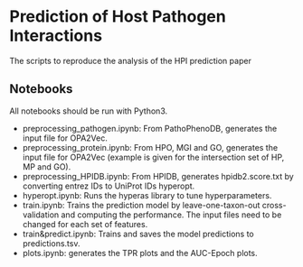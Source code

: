 # Prediction of Host Pathogen Interactions
The scripts to reproduce the analysis of the HPI prediction paper

## Notebooks
All notebooks should be run with Python3. 
* preprocessing_pathogen.ipynb: From PathoPhenoDB, generates the input file for OPA2Vec.
* preprocessing_protein.ipynb: From HPO, MGI and GO, generates the input file for OPA2Vec (example is given for the intersection set of HP, MP and GO).
* preprocessing_HPIDB.ipynb: From HPIDB, generates hpidb2.score.txt by converting entrez IDs to UniProt IDs
hyperopt.
* hyperopt.ipynb: Runs the hyperas library to tune hyperparameters.
* train.ipynb: Trains the prediction model by leave-one-taxon-out cross-validation and computing the performance. The input files need to be changed for each set of features.
* train&predict.ipynb: Trains and saves the model predictions to predictions.tsv.
* plots.ipynb: generates the TPR plots and the AUC-Epoch plots.
